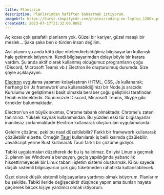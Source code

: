 ```yaml
---
title: Planlarım
description: Planlarımdan hafiften bahsetmek istiyorum.
imageUrl: https://burst.shopifycdn.com/photos/coding-on-laptop_1200x.progressive.jpg
createdAt: 2023-07-17T21:32:00.000Z
---
```


Açıkcası çok şatafatlı planlarım yok. Güzel bir kariyer, güzel maaşlı bir meslek... Şaka şaka ben o türden insan değilim.

Asıl planım şu anda kötü diye nitelendirebildiğimiz bilgisayarları kullanışlı hale getirmek istiyorum. Kendi bilgisayarımdan dolayı böyle bir karara vardım. Şu anda aktif olarak kullanmış olduğumuz programların çoğu (Discord, Microsoft Teams vb.) Electron ile oluşturulmuş durumda. Size şöyle açıklayayım:

[Electron](https://www.electronjs.org/) uygulama yapımını kolaylaştıran (HTML, CSS, Js kullanarak; herhangi bir Js framework'unu kullanabildiğiniz) bir Node.js aracıdır. Kurulumu ve geliştirmesi basit olmakla beraber çoğu geliştirici tarafından tercih edilmektedir. Günümüzde Discord, Microsoft Teams, Skype gibi örnekler bulunmaktadır.

Electron'un en büyük sıkıntısı, Chrome tabanlı olmaktadır. Chrome'u zaten tanırsınız. Yüksek kaynak kullanımından. Bu yüzden eski tür bilgisayarlar inanılmaz zorlanmaktadır Electron kullanarak oluşturulan uygulamalarda.

Gelelim çözüme, peki bu nasıl düzeltilebilir? Farklı bir framework kullanarak çözülebilir elbette. Örneğin [Tauri](https://tauri.app/) kullanılarak iş belli kısımda çözülebilir. JavaScript yerine Rust kullanarak Tauri farklı bir çözüme gidiyor.

Tabiki uygulamaları düzelterek de bu iş hallolmaz. En iyisi Linux'a geçmek. 2. planım ise Windows'a benzeyen, geçiş yapıldığında yabancılık hissettirmeyecek bir Linux tabanlı işletim sistemi oluşturmak. Ki bu sayede düşük sistemli bilgisayarlar çok güç tüketmeden rahatlıkla kullanılabilecek.

Özet olarak düşük sistemli bilgisayarlara yardımcı olmak istiyorum. Planlarım bu şekilde. Tabiki ileride değişecektir düşünce yapım ama bunları hayata geçirerek birçok kişiye yardımcı olmak istiyorum.
